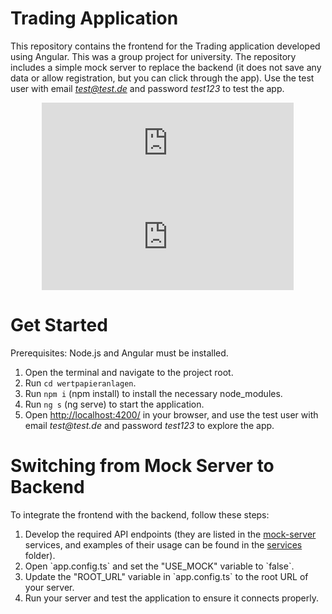 # Trading Application

This repository contains the frontend for the Trading application developed using Angular. This was a group project for university. The repository includes a simple mock server to replace the backend (it does not save any data or allow registration, but you can click through the app). Use the test user with email <em>test@test.de</em> and password <em>test123</em> to test the app.

<p align="center">
  <iframe width="80%" height="auto" style="max-width: 560px;" src="https://www.youtube.com/embed/2qALI9QUW5A?autoplay=1&mute=1" frameborder="0" allow="autoplay; encrypted-media" allowfullscreen></iframe>
  <br>
  <iframe width="80%" height="auto" style="max-width: 560px;" src="https://www.youtube.com/embed/ghZr5NSFoVE?autoplay=1&mute=1" frameborder="0" allow="autoplay; encrypted-media" allowfullscreen></iframe>
</p>

# Get Started
Prerequisites: Node.js and Angular must be installed.
<ol>
    <li>Open the terminal and navigate to the project root.</li>
    <li>Run <code>cd wertpapieranlagen</code>.</li>
    <li>Run <code>npm i</code> (npm install) to install the necessary node_modules.</li>
    <li>Run <code>ng s</code> (ng serve) to start the application.</li>
    <li>Open <a href="http://localhost:4200/">http://localhost:4200/</a> in your browser, and use the test user with email <em>test@test.de</em> and password <em>test123</em> to explore the app.</li>
</ol>

# Switching from Mock Server to Backend
To integrate the frontend with the backend, follow these steps:
<ol>
    <li>Develop the required API endpoints (they are listed in the <a href='/wertpapieranlagen/src/app/mock-server/'>mock-server</a> services, and examples of their usage can be found in the <a href='/wertpapieranlagen/src/app/services/'>services</a> folder).</li>
    <li>Open `app.config.ts` and set the "USE_MOCK" variable to `false`.</li>
    <li>Update the "ROOT_URL" variable in `app.config.ts` to the root URL of your server.</li>
    <li>Run your server and test the application to ensure it connects properly.</li>
</ol>
